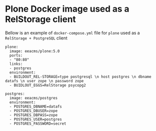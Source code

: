 # Plone Docker image used as a RelStorage client

Bellow is an example of `docker-compose.yml` file for `plone` used as a `RelStorage + PostgreSQL` client

    plone:
      image: eeacms/plone:5.0
      ports:
      - "80:80"
      links:
      - postgres
      environment:
      - BUILDOUT_REL-STORAGE=type postgresql \n host postgres \n dbname datafs \n user zope \n password zope
      - BUIDLOUT_EGGS=RelStorage psycopg2

    postgres:
      image: eeacms/postgres
      environment:
      - POSTGRES_DBNAME=datafs
      - POSTGRES_DBUSER=zope
      - POSTGRES_DBPASS=zope
      - POSTGRES_USER=postgres
      - POSTGRES_PASSWORD=secret
